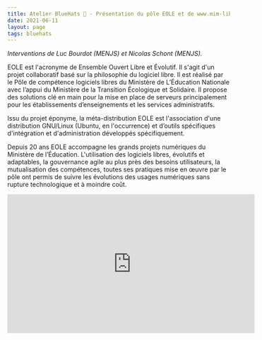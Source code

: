 ```yaml
---
title: Atelier BlueHats 🧢 - Présentation du pôle EOLE et de www.mim-libre.fr
date: 2021-06-11
layout: page
tags: bluehats
---
```


*Interventions de Luc Bourdot (MENJS) et Nicolas Schont (MENJS).*

EOLE est l'acronyme de Ensemble Ouvert Libre et Évolutif. Il s'agit d'un projet collaboratif basé sur la philosophie du logiciel libre.  Il est réalisé par le Pôle de compétence logiciels libres du Ministère de L’Éducation Nationale avec l’appui du Ministère de la Transition Écologique et Solidaire.  Il propose des solutions clé en main pour la mise en place de serveurs principalement pour les établissements d’enseignements et les services administratifs.

Issu du projet éponyme, la méta-distribution EOLE est l'association d'une distribution GNU/Linux (Ubuntu, en l'occurrence) et d’outils spécifiques d'intégration et d'administration développés spécifiquement.

Depuis 20 ans EOLE accompagne les grands projets numériques du Ministère de l’Éducation.  L'utilisation des logiciels libres, évolutifs et adaptables, la gouvernance agile au plus près des besoins utilisateurs, la mutualisation des compétences, toutes ses pratiques mise en œuvre par le pôle ont permis de suivre les évolutions des usages numériques sans rupture technologique et à moindre coût.

<iframe title="Atelier BlueHats: présentation du pôle EOLE et de www.mim-libre.fr" src="https://tube.numerique.gouv.fr/videos/embed/e7699e67-d7ef-4092-bbc4-d270546e61b6" allowfullscreen="" sandbox="allow-same-origin allow-scripts allow-popups" width="560" height="315" frameborder="0"></iframe>
